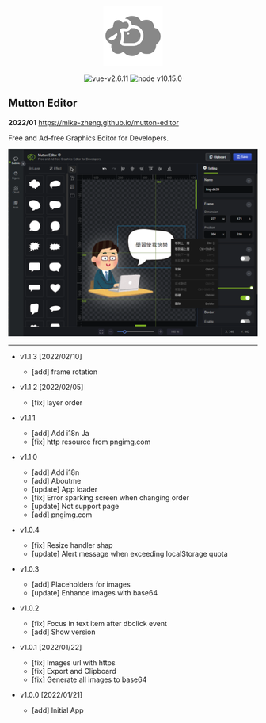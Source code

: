 <p align="center">
<a href="https://mike-zheng.github.io/mutton-editor" target="_blank" rel="noopener noreferrer">
<p align="center"><img width="120" src="img/icons/android-chrome-192x192.png" alt="mutton-editor"></p>
</a>
</p>


<p align="center">
  <img src="https://img.shields.io/badge/vue-v2.6.11-green" alt="vue-v2.6.11">
   <img src="https://img.shields.io/badge/node-v10.15.0-red" alt="node v10.15.0">
</p>




## Mutton Editor

**2022/01** https://mike-zheng.github.io/mutton-editor

Free and Ad-free Graphics Editor for Developers.


![app screen](img/thumbnail.png)


-------------


- v1.1.3 [2022/02/10]
  * [add] frame rotation


- v1.1.2 [2022/02/05]
  * [fix] layer order


- v1.1.1
  * [add] Add i18n Ja
  * [fix] http resource from pngimg.com


- v1.1.0
  * [add] Add i18n
  * [add] Aboutme
  * [update] App loader
  * [fix] Error sparking screen when changing order
  * [update] Not support page
  * [add] pngimg.com



- v1.0.4
  * [fix] Resize handler shap
  * [update] Alert message when exceeding localStorage quota

- v1.0.3
  * [add] Placeholders for images
  * [update] Enhance images with base64

- v1.0.2
  * [fix] Focus in text item after dbclick event
  * [add] Show version

- v1.0.1 [2022/01/22]
  * [fix] Images url with https 
  * [fix] Export and Clipboard
  * [fix] Generate all images to base64


- v1.0.0 [2022/01/21]
  * [add] Initial App  